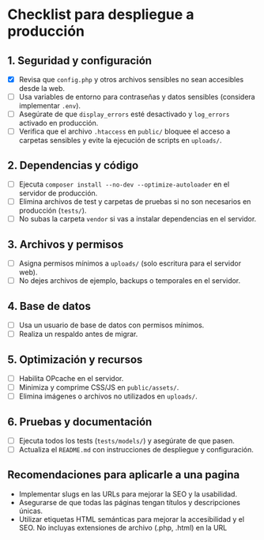 # Checklist para despliegue a producción

## 1. Seguridad y configuración
- [x] Revisa que `config.php` y otros archivos sensibles no sean accesibles desde la web.
- [ ] Usa variables de entorno para contraseñas y datos sensibles (considera implementar `.env`).
- [ ] Asegúrate de que `display_errors` esté desactivado y `log_errors` activado en producción.
- [ ] Verifica que el archivo `.htaccess` en `public/` bloquee el acceso a carpetas sensibles y evite la ejecución de scripts en `uploads/`.

## 2. Dependencias y código
- [ ] Ejecuta `composer install --no-dev --optimize-autoloader` en el servidor de producción.
- [ ] Elimina archivos de test y carpetas de pruebas si no son necesarios en producción (`tests/`).
- [ ] No subas la carpeta `vendor` si vas a instalar dependencias en el servidor.

## 3. Archivos y permisos
- [ ] Asigna permisos mínimos a `uploads/` (solo escritura para el servidor web).
- [ ] No dejes archivos de ejemplo, backups o temporales en el servidor.

## 4. Base de datos
- [ ] Usa un usuario de base de datos con permisos mínimos.
- [ ] Realiza un respaldo antes de migrar.

## 5. Optimización y recursos
- [ ] Habilita OPcache en el servidor.
- [ ] Minimiza y comprime CSS/JS en `public/assets/`.
- [ ] Elimina imágenes o archivos no utilizados en `uploads/`.

## 6. Pruebas y documentación
- [ ] Ejecuta todos los tests (`tests/models/`) y asegúrate de que pasen.
- [ ] Actualiza el `README.md` con instrucciones de despliegue y configuración.

## Recomendaciones para aplicarle a una pagina
- Implementar slugs en las URLs para mejorar la SEO y la usabilidad.
- Asegurarse de que todas las páginas tengan títulos y descripciones únicas.
- Utilizar etiquetas HTML semánticas para mejorar la accesibilidad y el SEO.
No incluyas extensiones de archivo (.php, .html) en la URL

